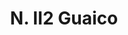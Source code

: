 ---
title: "N. II2 Guaico"
permalink: "/edition/plant112/"
plant-name: "N. II2 Guaico"
plant-number: "112"
plant-xml: "/assets/xml/plant112.xml"
plant-img1: "/assets/img/plant112_verso.jpg"
plant-img2: "/assets/img/plant112.jpg"
plant-title: "N. II2 Guaico"
plant-taxon-link: ""
plant-taxon-content: ""
layout: single-xml
---